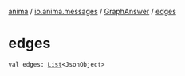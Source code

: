 [anima](../../index.md) / [io.anima.messages](../index.md) / [GraphAnswer](index.md) / [edges](./edges.md)

# edges

`val edges: `[`List`](https://kotlinlang.org/api/latest/jvm/stdlib/kotlin.collections/-list/index.html)`<JsonObject>`